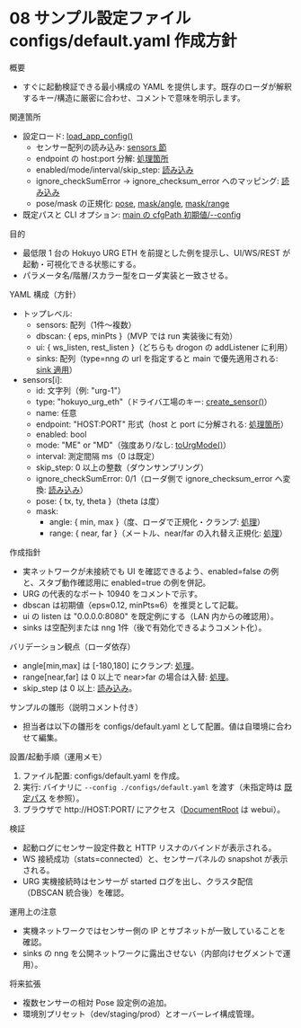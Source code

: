 # 08 サンプル設定ファイル configs/default.yaml 作成方針

概要
- すぐに起動検証できる最小構成の YAML を提供します。既存のローダが解釈するキー/構造に厳密に合わせ、コメントで意味を明示します。

関連箇所
- 設定ロード: [load_app_config()](src/config/config.cpp:7)
  - センサー配列の読み込み: [sensors 節](src/config/config.cpp:11)
  - endpoint の host:port 分解: [処理箇所](src/config/config.cpp:18)
  - enabled/mode/interval/skip_step: [読み込み](src/config/config.cpp:29)
  - ignore_checkSumError → ignore_checksum_error へのマッピング: [読み込み](src/config/config.cpp:35)
  - pose/mask の正規化: [pose](src/config/config.cpp:42), [mask/angle](src/config/config.cpp:48), [mask/range](src/config/config.cpp:57)
- 既定パスと CLI オプション: [main の cfgPath 初期値/--config](src/main.cpp:12)

目的
- 最低限 1 台の Hokuyo URG ETH を前提とした例を提示し、UI/WS/REST が起動・可視化できる状態にする。
- パラメータ名/階層/スカラー型をローダ実装と一致させる。

YAML 構成（方針）
- トップレベル:
  - sensors: 配列（1件〜複数）
  - dbscan: { eps, minPts }（MVP では run 実装後に有効）
  - ui: { ws_listen, rest_listen }（どちらも drogon の addListener に利用）
  - sinks: 配列（type=nng の url を指定すると main で優先適用される: [sink 適用](src/main.cpp:25)）
- sensors[i]:
  - id: 文字列（例: "urg-1"）
  - type: "hokuyo_urg_eth"（ドライバ工場のキー: [create_sensor()](src/sensors/SensorFactory.cpp:4)）
  - name: 任意
  - endpoint: "HOST:PORT" 形式（host と port に分解される: [処理箇所](src/config/config.cpp:20)）
  - enabled: bool
  - mode: "ME" or "MD"（強度あり/なし: [toUrgMode()](src/sensors/hokuyo/HokuyoSensorUrg.cpp:84)）
  - interval: 測定間隔 ms（0 は既定）
  - skip_step: 0 以上の整数（ダウンサンプリング）
  - ignore_checkSumError: 0/1（ローダ側で ignore_checksum_error へ変換: [読み込み](src/config/config.cpp:35)）
  - pose: { tx, ty, theta }（theta は度）
  - mask:
    - angle: { min, max }（度、ローダで正規化・クランプ: [処理](src/config/config.cpp:54)）
    - range: { near, far }（メートル、near/far の入れ替え正規化: [処理](src/config/config.cpp:60)）

作成指針
- 実ネットワークが未接続でも UI を確認できるよう、enabled=false の例と、スタブ動作確認用に enabled=true の例を併記。
- URG の代表的なポート 10940 をコメントで示す。
- dbscan は初期値（eps≈0.12, minPts≈6）を推奨として記載。
- ui の listen は "0.0.0.0:8080" を既定例にする（LAN 内からの確認用）。
- sinks は空配列または nng 1件（後で有効化できるようコメント化）。

バリデーション観点（ローダ依存）
- angle[min,max] は [-180,180] にクランプ: [処理](src/config/config.cpp:54)。
- range[near,far] は 0 以上で near>far の場合は入替: [処理](src/config/config.cpp:60)。
- skip_step は 0 以上: [読み込み](src/config/config.cpp:33)。

サンプルの雛形（説明コメント付き）
- 担当者は以下の雛形を configs/default.yaml として配置。値は自環境に合わせて編集。

設置/起動手順（運用メモ）
1) ファイル配置: configs/default.yaml を作成。
2) 実行: バイナリに `--config ./configs/default.yaml` を渡す（未指定時は [既定パス](src/main.cpp:12) を参照）。
3) ブラウザで http://HOST:PORT/ にアクセス（[DocumentRoot](src/main.cpp:48) は webui）。

検証
- 起動ログにセンサー設定件数と HTTP リスナのバインドが表示される。
- WS 接続成功（stats=connected）と、センサーパネルの snapshot が表示される。
- URG 実機接続時はセンサーが started ログを出し、クラスタ配信（DBSCAN 統合後）を確認。

運用上の注意
- 実機ネットワークではセンサー側の IP とサブネットが一致していることを確認。
- sinks の nng を公開ネットワークに露出させない（内部向けセグメントで運用）。

将来拡張
- 複数センサーの相対 Pose 設定例の追加。
- 環境別プリセット（dev/staging/prod）とオーバーレイ構成管理。